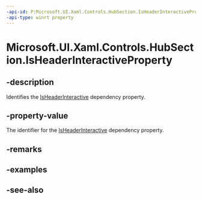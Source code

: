 ```yaml
---
-api-id: P:Microsoft.UI.Xaml.Controls.HubSection.IsHeaderInteractiveProperty
-api-type: winrt property
---
```


<!-- Property syntax
public Windows.UI.Xaml.DependencyProperty IsHeaderInteractiveProperty { get; }
-->

# Microsoft.UI.Xaml.Controls.HubSection.IsHeaderInteractiveProperty

## -description
Identifies the [IsHeaderInteractive](hubsection_isheaderinteractive.md) dependency property.

## -property-value
The identifier for the [IsHeaderInteractive](hubsection_isheaderinteractive.md) dependency property.

## -remarks

## -examples

## -see-also
